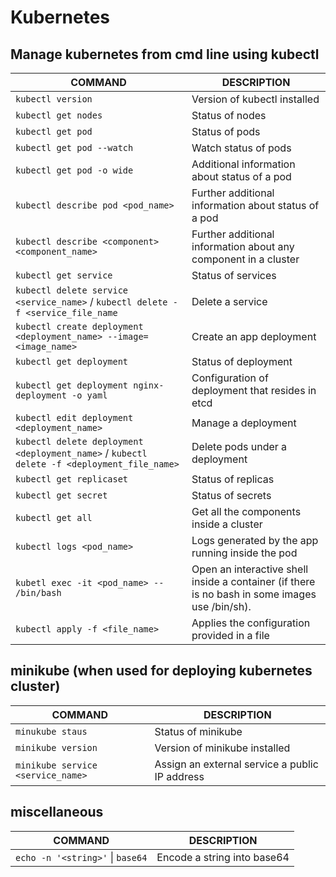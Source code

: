 # Kubernetes

## Manage kubernetes from cmd line using kubectl
| COMMAND                                                                                    | DESCRIPTION                                                                                    |
| ------------------------------------------------------------------------------------------ | ---------------------------------------------------------------------------------------------- |
| `kubectl version`                                                                          | Version of kubectl installed                                                                   |
| `kubectl get nodes`                                                                        | Status of nodes                                                                                |
| `kubectl get pod`                                                                          | Status of pods                                                                                 |
| `kubectl get pod --watch`                                                                  | Watch status of pods                                                                           |
| `kubectl get pod -o wide`                                                                  | Additional information about status of a pod                                                   |
| `kubectl describe pod <pod_name>`                                                          | Further additional information about status of a pod                                           |
| `kubectl describe <component> <component_name>`                                            | Further additional information about any component in a cluster                                |
| `kubectl get service`                                                                      | Status of services                                                                             |
| `kubectl delete service <service_name>` / `kubectl delete -f <service_file_name`           | Delete a service                                                                               |
| `kubectl create deployment <deployment_name> --image=<image_name>`                         | Create an app deployment                                                                       |
| `kubectl get deployment`                                                                   | Status of deployment                                                                           |
| `kubectl get deployment nginx-deployment -o yaml`                                          | Configuration of deployment that resides in etcd                                               |
| `kubectl edit deployment <deployment_name>`                                                | Manage a deployment                                                                            |
| `kubectl delete deployment <deployment_name>` / `kubectl delete -f <deployment_file_name>` | Delete pods under a deployment                                                                 |
| `kubectl get replicaset`                                                                   | Status of replicas                                                                             |
| `kubectl get secret`                                                                       | Status of secrets                                                                              |
| `kubectl get all`                                                                          | Get all the components inside a cluster                                                        |
| `kubectl logs <pod_name>`                                                                  | Logs generated by the app running inside the pod                                               |
| `kubetl exec -it <pod_name> -- /bin/bash`                                                  | Open an interactive shell inside a container (if there is no bash in some images use /bin/sh). |
| `kubectl apply -f <file_name>`                                                             | Applies the configuration provided in a file                                                   |
## minikube (when used for deploying kubernetes cluster)

| COMMAND                           | DESCRIPTION                                    |
| --------------------------------- | ---------------------------------------------- |
| `minukube staus`                  | Status of minikube                             |
| `minikube version`                | Version of minikube installed                  |
| `minikube service <service_name>` | Assign an external service a public IP address |

## miscellaneous

| COMMAND                          | DESCRIPTION                 |
| -------------------------------- | --------------------------- |
| `echo -n '<string>'` \| `base64` | Encode a string into base64 |
